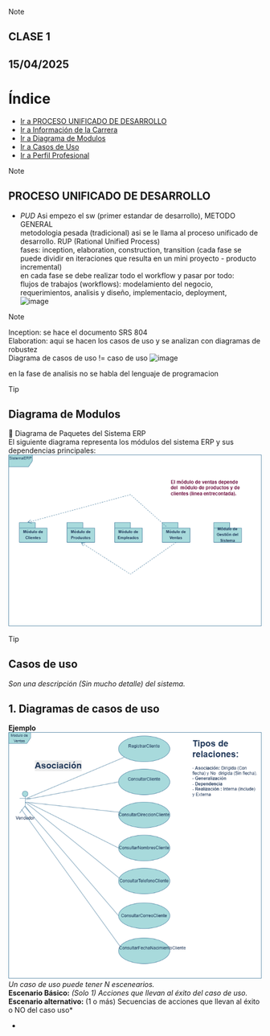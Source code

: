 
> [!NOTE]
> ## CLASE 1
> ## 15/04/2025

# Índice

- [Ir a PROCESO UNIFICADO DE DESARROLLO](#proceso-unificado-de-desarrollo)
- [Ir a Información de la Carrera](#información-de-la-carrera)
- [Ir a Diagrama de Modulos](#diagrama-de-modulos)
- [Ir a Casos de Uso](#casos-de-uso)
- [Ir a Perfil Profesional](#perfil-profesional)


> [!NOTE]
> ## PROCESO UNIFICADO DE DESARROLLO
> - *PUD* Asi empezo el sw (primer estandar de desarrollo), METODO GENERAL <br>
> metodologia pesada (tradicional) asi se le llama al proceso unificado de desarrollo.                             RUP (Rational Unified Process) <br>
> fases: inception, elaboration, construction, transition (cada fase se puede dividir en iteraciones que resulta en un mini proyecto - producto incremental) <br>
> en cada fase se debe realizar todo el workflow y pasar por todo: <br>
> flujos de trabajos (workflows): modelamiento del negocio, requerimientos, analisis y diseño, implementacio, deployment,  <br>
![image](https://github.com/user-attachments/assets/86242da9-1f92-40b1-b181-24f9e7e8b6df)

> [!NOTE]
> Inception: se hace el documento SRS 804 <br>
> Elaboration: aqui se hacen los casos de uso y se analizan con diagramas de robustez  <br>
> Diagrama de casos de uso != caso de uso
![image](https://github.com/user-attachments/assets/55700b8d-4c5a-407d-8181-51753d3a1017)

en la fase de analisis no se habla del lenguaje de programacion

> [!TIP]
> ## Diagrama de Modulos 
>  🧩 Diagrama de Paquetes del Sistema ERP <br>
> El siguiente diagrama representa los módulos del sistema ERP y sus dependencias principales: <br>
> ![Diagrama de paquetes](docs/diagrama-paquetes.png) <br>

> [!TIP]
> ## Casos de uso
> *Son una descripción (Sin mucho detalle) del sistema.* <br>
> ## 1. Diagramas de casos de uso
> **Ejemplo** <br>
> ![Diagrama de paquetes](docs/diagrama-paquetes2.png) <br>
> *Un caso de uso puede tener N escenearios.* <br>
> **Escenario Básico:** *(Solo 1) Acciones que llevan al éxito del caso de uso.* <br> 
> **Escenario alternativo:** (1 o más) Secuencias de acciones que llevan al éxito o NO del caso uso* <br>


-  
